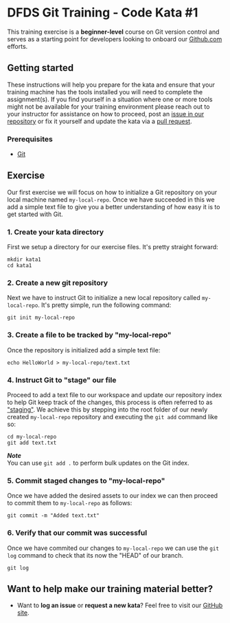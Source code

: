 DFDS Git Training - Code Kata #1
======================================

This training exercise is a **beginner-level** course on Git version control and serves as a starting point for developers looking to onboard our [Github.com](https://github.com/dfds) efforts.

## Getting started
These instructions will help you prepare for the kata and ensure that your training machine has the tools installed you will need to complete the assignment(s). If you find yourself in a situation where one or more tools might not be available for your training environment please reach out to your instructor for assistance on how to proceed, post an [issue in our repository](https://github.com/dfds/dojo/issues) or fix it yourself and update the kata via a [pull request](https://github.com/dfds/dojo/pulls).

### Prerequisites
* [Git](https://git-scm.com/downloads)

## Exercise
Our first exercise we will focus on how to initialize a Git repository on your local machine named `my-local-repo`. Once we have succeeded in this we add a simple text file to give you a better understanding of how easy it is to get started with Git.

### 1. Create your kata directory
First we setup a directory for our exercise files. It's pretty straight forward:

```
mkdir kata1
cd kata1
```

### 2. Create a new git repository
Next we have to instruct Git to initialize a new local repository called `my-local-repo`. It's pretty simple, run the following command:

```
git init my-local-repo
```

### 3. Create a file to be tracked by "my-local-repo"
Once the repository is initialized add a simple text file:

```
echo HelloWorld > my-local-repo/text.txt
```

### 4. Instruct Git to "stage" our file
Proceed to add a text file to our workspace and update our repository index to help Git keep track of the changes, this process is often referred to as ["staging"](https://git-scm.com/book/en/v2/Git-Basics-Recording-Changes-to-the-Repository). We achieve this by stepping into the root folder of our newly created `my-local-repo` repository and executing the `git add` command like so:

```
cd my-local-repo
git add text.txt
```

***Note*** <br/>
You can use `git add .` to perform bulk updates on the Git index.

### 5. Commit staged changes to "my-local-repo"
Once we have added the desired assets to our index we can then proceed to commit them to `my-local-repo` as follows:

```
git commit -m "Added text.txt"
```

### 6. Verify that our commit was successful
Once we have commited our changes to `my-local-repo` we can use the `git log` command to check that its now the "HEAD" of our branch.

```
git log
```

## Want to help make our training material better?
 * Want to **log an issue** or **request a new kata**? Feel free to visit our [GitHub site](https://github.com/dfds/dojo/issues).
